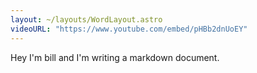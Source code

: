 ```yaml
---
layout: ~/layouts/WordLayout.astro
videoURL: "https://www.youtube.com/embed/pHBb2dnUoEY" 
---
```

Hey I'm bill and I'm writing a markdown document.
